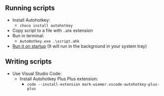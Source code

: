 ## Running scripts
- Install Autohotkey:
    - `choco install autohotkey`
- Copy script to a file with `.ahk` extension
- Run in terminal:
    - `AutoHotkey.exe .\script.ahk`
- [Run it on startup](/windows/misc/README.md##Run-on-startup) (It will run in the background in your system tray)

## Writing scripts
- Use Visual Studio Code:
    - Install Autohotkey Plus Plus extension:
        - `code --install-extension mark-wiemer.vscode-autohotkey-plus-plus`
